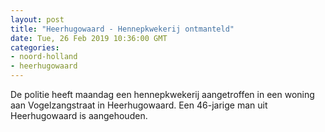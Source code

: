 ```yaml
---
layout: post
title: "Heerhugowaard - Hennepkwekerij ontmanteld"
date: Tue, 26 Feb 2019 10:36:00 GMT
categories: 
- noord-holland 
- heerhugowaard 
---
```


De politie heeft maandag een hennepkwekerij aangetroffen in een woning aan Vogelzangstraat in Heerhugowaard. Een 46-jarige man uit Heerhugowaard is aangehouden.
